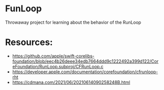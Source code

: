 # FunLoop
Throwaway project for learning about the behavior of the RunLoop

# Resources:
- https://github.com/apple/swift-corelibs-foundation/blob/eec4b26deee34edb7664ddd9c1222492a399d122/CoreFoundation/RunLoop.subproj/CFRunLoop.c
- https://developer.apple.com/documentation/corefoundation/cfrunloop-rht
- https://cdmana.com/2021/06/20210614090258248B.html
